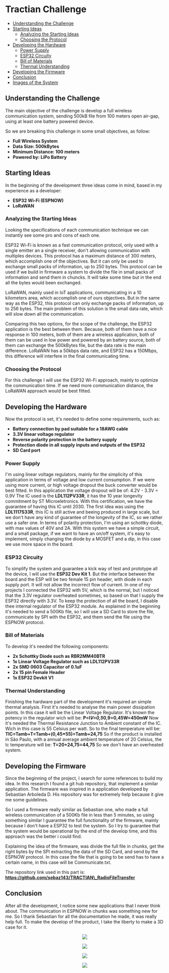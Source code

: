 # Tractian Challenge

 * [Understanding the Challenge](#challenge)
 * [Starting Ideas](#ideas)
    * [Analyzing the Starting Ideas](#analyzing)
    * [Choosing the Protocol](#protocol)
 * [Developing the Hardware](#hardware)
    * [Power Supply](#supply)
    * [ESP32 Circuity](#esp32)
    * [Bill of Materials](#bom)
    * [Thermal Understanding](#thermal)
 * [Developing the Firmware](#firmware)
 * [Conclusion](#conclusion)
 * [Images of the System](#images)

## Understanding the Challenge
The main objective of the challenge is develop a full wireless communication system, sending 500kB file from 100 meters open air-gap, using at least one battery powered device.

So we are breaking this challenge in some small objectives, as follow:
- **Full Wireless System** 
- **Data Size: 500kBytes**
- **Minimum Distance: 100 meters**
- **Powered by: LiPo Battery**

## Starting Ideas
In the beginning of the development three ideas come in mind, based in my experience as a developer:
- **ESP32 Wi-Fi (ESPNOW)**
- **LoRaWAN**

### Analyzing the Starting Ideas
Looking the specifications of each communication technique we can instantly see some pro and cons of each one. 

ESP32 Wi-Fi is known as a fast communication protocol, only used with a single emitter an a single receiver, don't allowing communication with multiples devices. This protocol has a maximum distance of 300 meters, which accomplish one of the objectives. But it can only be used to exchange small packs of information, up to 250 bytes. This protocol can be used if we build in firmware a system to divide the file in small packs of information and send them in chuncks. It will take some time but in the end all the bytes would been exchanged.

LoRaWAN, mainly used in IoT applications, communicating in a 10 kilometers area, which accomplish one of ours objectives. But in the same way as the ESP32, this protocol can only exchange packs of information, up to 256 bytes. The main problem of this solution is the small data rate, which will slow down all the communication.

Comparing this two options, for the scope of the challenge, the ESP32 application is the best between them. Because, both of them have a nice response in 100 meters, both of them are a wireless application, both of them can be used in low power and powered by an battery source, both of them can exchange the 500kBytes file, but the data rate is the main difference. LoRaWAN has a 50kbps data rate, and ESP32 has a 150Mbps, this difference will interfere in the final communicating time.

### Choosing the Protocol
For this challenge I will use the ESP32 Wi-Fi approach, mainly to optimize the communication time. If we need more communication distance, the LoRaWAN approach would be best fitted.

## Developing the Hardware
Now the protocol is set, it's needed to define some requirements, such as:
- **Battery connection by pad suitable for a 18AWG cable**
- **3.3V linear voltage regulator**
- **Reverse polarity protection in the battery supply**
- **Protection diode in all supply inputs and outputs of the ESP32**
- **SD Card port**

### Power Supply
I'm using linear voltage regulators, mainly for the simplicity of this application in terms of voltage and low current consumption. If we were using more current, or high voltage dropout the buck converter would be best fitted. In this application the voltage dropout will be of: 4.2V - 3.3V = 0.9V
The IC used is the **LDL112PV33R**, it has the 10 year longevity commitment by ST Microeletronics. With this certification, we have the guarantee of having this IC until 2030. The first idea was using the **LDL1117S33R**, this IC is still active and beeing produced in large scale, but we don't have any kind of guarantee of the longevity of the IC, so we rather use a safer one.
In terms of polarity protection, I'm using an schottky diode, with max values of 40V and 2A. With this system we have a simple circuit, and a small package, if we want to have an on/off system, it's easy to implement, simply changing the diode by a MOSFET and a dip, in this case we use more space in the board.

### ESP32 Circuity
To simplify the system and guarantee a kick way of test and prototype all the device, I will use the **ESP32 Dev Kit 1**. But the interface between the board and the ESP will be two female 15 pin header, with diode in each supply port. It will not allow the incorrect flow of current.
In one of my projects I connected the ESP32 with 5V, which is the normal, but I noticed that the 3.3V regulator overheated sometimes, so based on that I supply the ESP32 directly with 3.3V. To keep the protection of all the board, I disable thee internal regulator of the ESP32 module.
As explained in the beginning it's needed to send a 500Kb file, so I will use a SD Card to store the file, communicate by SPI with the ESP32, and them send the file using the ESPNOW protocol.

### Bill of Materials
To develop it's needed the following components:
- **2x Schottky Diode such as RBR2MM40BTR**
- **1x Linear Voltage Regulator such as LDL112PV33R**
- **2x SMD 0603 Capacitor of 0.1uF**
- **2x 15 pin Female Header**
- **1x ESP32 Devkit V1**

### Thermal Understanding
Finishing the hardware part of the development it's required an simple thermal analysis. First it's needed to analyse the main power dissipation points. In this case it will be the Linear Voltage Regulator. It's known the potency in the regulator wich will be:
**P=I*V=0,5*0,9=0,45W=450mW**
Now it's needed the Thermal Resistance Junction to Ambient constant of the IC. Wich in this case is 55 Celsius per watt. So to the final temperature will be:
**TIC=Tamb+T=Tamb+(0,45*55)=Tamb+24,75**
So if the product is installed in São Paulo, with a annual average ambient temperature of 20 Celsius, the Ic temperature will be:
**T=20+24,75=44,75**
So we don't have an overheated system.

## Developing the Firmware
Since the beginning of the project, I search for some references to build my idea. In this research I found a git hub repository, that implement a similar application. The firmware was inspired in a application developed by Sebastian Arboleda D. His repository was for extremely help because it give me some guidelines.

So I used a firmware really similar as Sebastian one, who made a full wireless communication of a 500Kb file in less than 5 minutes, so using something similar I guarantee the full functionality of the firmware, mainly because I don't have a ESP32 to test the system. So I try to guarantee that the system would be operational by the end of the develop time, and this approach was the better i could find.

Explaining the idea of the firmware, was divide the full file in chunks, get the right bytes by the SPI extracting the data of the SD Card, and send by the ESPNOW protocol. In this case the file that is going to be send has to have a certain name, in this case will be Communicate.txt.

The repository link used in this part is: **https://github.com/sebaz143/TRACTIAN\_RadioFileTransfer**

## Conclusion
After all the development, I notice some new applications that I never think about. The communication in ESPNOW in chunks was something new for me. So I thank Sebastian for all the documentation he made, it was really help full.
To make the develop of the product, I take the liberty to make a 3D case for it.

<p align="center"><img src="Images/Schematics.png"></p>

<p align="center"><img src="Images/3D View.png"></p>

<p align="center"><img src="Images/Final Product.png"></p>

<p align="center"><img src="Images/SD Card Module.jpg"></p>